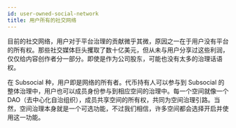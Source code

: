 ```yaml
---
id: user-owned-social-network
title: 用户所有的社交网络
---
```


目前的社交网络，用户对于平台治理的贡献微乎其微，原因之一在于用户没有平台的所有权。那些社交媒体巨头攫取了数十亿美元，但从未与用户分享过这些利润，仅仅给内容创作者分一部分。即使是作为公司股东，可能也没有太多的治理话语权。

在 Subsocial 种，用户即是网络的所有者。代币持有人可以参与到 Subsocial 的整体治理中，用户也可以成员身份参与到相应空间的治理中。每一个空间就像一个 DAO（去中心化自治组织），成员共享空间的所有权，共同为空间治理引路。当然，空间治理本身就是一个可选功能，不过我们相信，许多空间都会选择开启并使用这一功能。